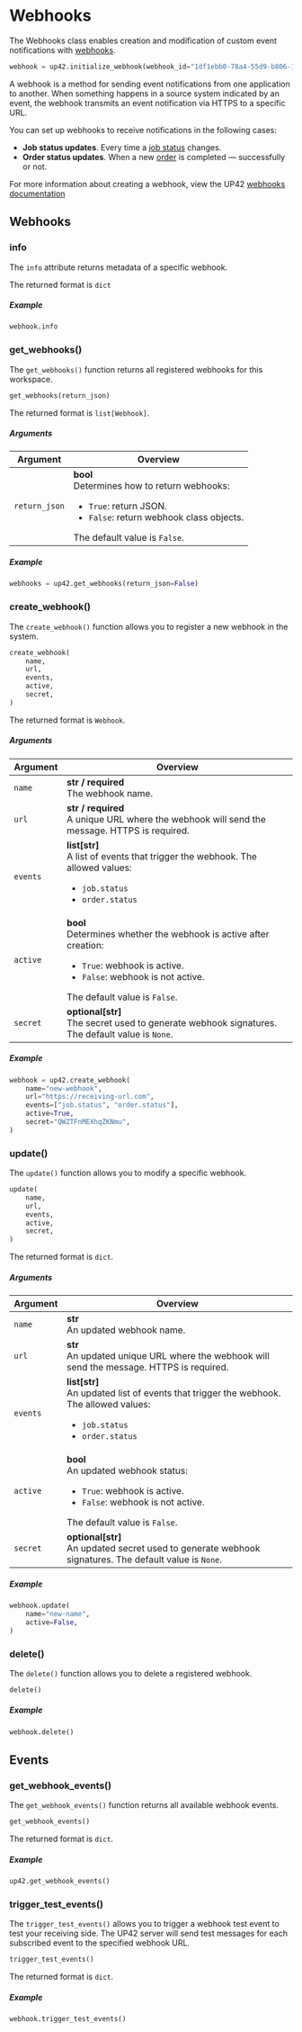 # Webhooks

The Webhooks class enables creation and modification of custom event notifications with [webhooks](webhooks.md).

```python
webhook = up42.initialize_webhook(webhook_id="1df1ebb0-78a4-55d9-b806-15d22e391bd3")
```

A webhook is a method for sending event notifications from one application to another. When something happens in a source system indicated by an event, the webhook transmits an event notification via HTTPS to a specific URL.

You can set up webhooks to receive notifications in the following cases:

- **Job status updates**. Every time a [job status](../../reference/job-reference/#status) changes.
- **Order status updates**. When a new [order](../../reference/order-reference/#status) is completed — successfully or not.

For more information about creating a webhook, view the UP42 [webhooks documentation](https://docs.up42.com/account/webhooks)

## Webhooks

### info

The `info` attribute returns metadata of a specific webhook.

The returned format is `dict`

<h5> Example </h5>

```python
webhook.info
```

### get_webhooks()

The `get_webhooks()` function returns all registered webhooks for this workspace.

```python
get_webhooks(return_json)
```

The returned format is `list[Webhook]`.

<h5> Arguments </h5>

| Argument      | Overview                                                                                                                                                               |
| ------------- | ---------------------------------------------------------------------------------------------------------------------------------------------------------------------- |
| `return_json` | **bool**<br/>Determines how to return webhooks:<br/><ul><li>`True`: return JSON.</li><li>`False`: return webhook class objects.</li></ul>The default value is `False`. |

<h5> Example </h5>

```python
webhooks = up42.get_webhooks(return_json=False)
```

### create_webhook()

The `create_webhook()` function allows you to register a new webhook in the system.

```python
create_webhook(
    name,
    url,
    events,
    active,
    secret,
)
```

The returned format is `Webhook`.

<h5> Arguments </h5>

| Argument | Overview                                                                                                                                                                                    |
| -------- | ------------------------------------------------------------------------------------------------------------------------------------------------------------------------------------------- |
| `name`   | **str / required**<br/>The webhook name.                                                                                                                                                    |
| `url`    | **str / required**<br/>A unique URL where the webhook will send the message. HTTPS is required.                                                                                             |
| `events` | **list[str]**<br/>A list of events that trigger the webhook. The allowed values:<br/><ul><li>`job.status`</li><li>`order.status`</li></ul>                                                  |
| `active` | **bool**<br/>Determines whether the webhook is active after creation:<br/><ul><li>`True`: webhook is active.</li><li>`False`: webhook is not active.</li></ul>The default value is `False`. |
| `secret` | **optional[str]**<br/>The secret used to generate webhook signatures. The default value is `None`.                                                                                          |

<h5> Example </h5>

```python
webhook = up42.create_webhook(
    name="new-webhook",
    url="https://receiving-url.com",
    events=["job.status", "order.status"],
    active=True,
    secret="QWZTFnMEXhqZKNmu",
)
```

### update()

The `update()` function allows you to modify a specific webhook.

```python
update(
    name,
    url,
    events,
    active,
    secret,
)
```

The returned format is `dict`.

<h5> Arguments </h5>

| Argument | Overview                                                                                                                                                      |
| -------- | ------------------------------------------------------------------------------------------------------------------------------------------------------------- |
| `name`   | **str**<br/>An updated webhook name.                                                                                                                          |
| `url`    | **str**<br/>An updated unique URL where the webhook will send the message. HTTPS is required.                                                                 |
| `events` | **list[str]**<br/>An updated list of events that trigger the webhook. The allowed values:<br/><ul><li>`job.status`</li><li>`order.status`</li></ul>           |
| `active` | **bool**<br/>An updated webhook status:<br/><ul><li>`True`: webhook is active.</li><li>`False`: webhook is not active.</li></ul>The default value is `False`. |
| `secret` | **optional[str]**<br/>An updated secret used to generate webhook signatures. The default value is `None`.                                                     |

<h5> Example </h5>

```python
webhook.update(
    name="new-name",
    active=False,
)
```

### delete()

The `delete()` function allows you to delete a registered webhook.

```python
delete()
```

<h5> Example </h5>

```python
webhook.delete()
```

## Events

### get_webhook_events()

The `get_webhook_events()` function returns all available webhook events.

```python
get_webhook_events()
```

The returned format is `dict`.

<h5> Example </h5>

```python
up42.get_webhook_events()
```

### trigger_test_events()

The `trigger_test_events()` allows you to trigger a webhook test event to test your receiving side. The UP42 server will send test messages for each subscribed event to the specified webhook URL.

```python
trigger_test_events()
```

The returned format is `dict`.

<h5> Example </h5>

```python
webhook.trigger_test_events()
```
